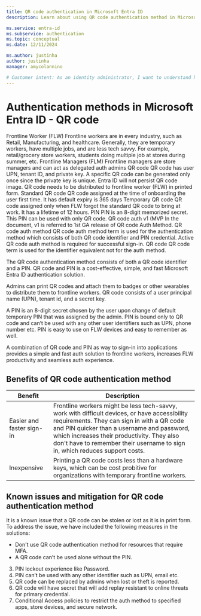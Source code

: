 ```yaml
---
title: QR code authentication in Microsoft Entra ID
description: Learn about using QR code authentication method in Microsoft Entra ID to help improve and secure sign-in events for frontline workers

ms.service: entra-id
ms.subservice: authentication
ms.topic: conceptual
ms.date: 12/11/2024

ms.author: justinha
author: justinha
manager: amycolannino

# Customer intent: As an identity administrator, I want to understand how to use QR code authentication in Microsoft Entra ID to improve and secure user sign-in events for frontline workers
---
```


# Authentication methods in Microsoft Entra ID - QR code

Frontline Worker (FLW) 	Frontline workers are in every industry, such as Retail, Manufacturing, and healthcare. Generally, they are temporary workers, have multiple jobs, and are less tech savvy. For example, retail/grocery store workers, students doing multiple job at stores during summer, etc.
Frontline Managers (FLM) 	Frontline managers are store managers and can act as delegated auth admins 
QR code 	QR code has user UPN, tenant ID, and private key. A specific QR code can be generated only once since the private key is unique. Entra ID will not persist QR code image. QR code needs to be distributed to frontline worker (FLW) in printed form. 
Standard QR code 	QR code assigned at the time of onboarding the user first time. It has default expiry is 365 days 
Temporary QR code 	QR code assigned only when FLW forgot the standard QR code to bring at work. It has a lifetime of 12 hours. 
PIN	PIN is an 8-digit memorized secret. This PIN can be used with only QR code.
QR code auth v1 (MVP	In the document, v1 is referred to 1st   GA release of QR code Auth Method. 
QR code auth method	QR code auth method term is used for the authentication method which consists of both QR code identifier and PIN credential. Active QR code auth method is required for successful sign-in.
QR code	 QR code term is used for the identifier equivalent not for the auth method.


The QR code authentication method consists of both a QR code identifier and a PIN. QR code and PIN is a cost-effective, simple, and fast Microsoft Entra ID authentication solution.


Admins can print QR codes and attach them to badges or other wearables to distribute them to frontline workers. QR code consists of a user principal name (UPN), tenant id, and a secret key.


A PIN is an 8-digit secret chosen by the user upon change of default temporary PIN that was assigned by the admin. PIN is bound only to QR code and can’t be used with any other user identifiers such as UPN, phone number etc. PIN is easy to use on FLW devices and easy to remember as well. 

A combination of QR code and PIN as way to sign-in into applications provides a simple and fast auth solution to frontline workers, increases FLW productivity and seamless auth experience. 


## Benefits of QR code authentication method

Benefit | Description
--------|------------
Easier and faster sign-in | Frontline workers might be less tech-savvy, work with difficult devices, or have accessibility requirements. They can sign in with a QR code and PIN quicker than a username and password, which increases their productivity. They also don't have to remember their username to sign in, which reduces support costs. 
Inexpensive | Printing a QR code costs less than a hardware keys, which can be cost probitive for organizations with temporary frontline workers.

## Known issues and mitigation for QR code authentication method 

It is a known issue that a QR code can be stolen or lost as it is in print form. To address the issue, we have included the following measures in the solutions:

- Don't use QR code authentication method for resources that require MFA.
- A QR code can’t be used alone without the PIN.
3.	PIN lockout experience like Password.
4.	PIN can’t be used with any other identifier such as UPN, email etc.
5.	QR code can be replaced by admins when lost or theft is reported.
6.	QR code will have secret that will add replay resistant to online threats for primary credential. 
7.	Conditional Access policies to restrict the auth method to specified apps, store devices, and secure network.


